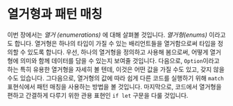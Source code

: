 # 열거형과 패턴 매칭

이번 장에서는 *열거 (enumerations)* 에 대해 살펴볼 것입니다. *열거형(enums)* 이라고도 합니다.
열거형은 하나의 타입이 가질 수 있는 배리언트들을 열거함으로써
타입을 정의할 수 있도록 합니다. 우선, 하나의 열거형을 정의하고 사용해 봄으로써,
어떻게 열거형에 의미와 함께 데이터를 담을 수 있는지 보여줄 것입니다.
다음으로, `Option`이라고 하는 특히 유용한 열거형을 자세히 볼 텐데,
이것은 어떤 값을 가질 수도 있고, 갖지 않을 수도 있습니다. 그다음으로,
열거형의 값에 따라 쉽게 다른 코드를 실행하기 위해 `match` 표현식에서
패턴 매칭을 사용하는 방법을 볼 것입니다. 마지막으로, 코드에서 열거형을
편하고 간결하게 다루기 위한 관용 표현인 `if let` 구문을 다룰 것입니다.
